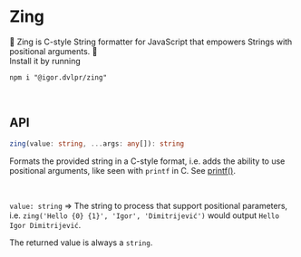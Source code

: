 # Zing

🐌 Zing is C-style String formatter for JavaScript that empowers Strings with positional arguments. 🚀
<br>
Install it by running

```shell
npm i "@igor.dvlpr/zing"
```

<br>

## API

```ts
zing(value: string, ...args: any[]): string
```

Formats the provided string in a C-style format, i.e. adds the ability to use positional arguments, like seen with `printf` in C.
See [printf()](https://docs.microsoft.com/en-us/cpp/c-runtime-library/printf-p-positional-parameters?view=msvc-170).

<br>

`value: string` => The string to process that support positional parameters, i.e. `zing('Hello {0} {1}', 'Igor', 'Dimitrijević')` would output `Hello Igor Dimitrijević`.

The returned value is always a `string`.

